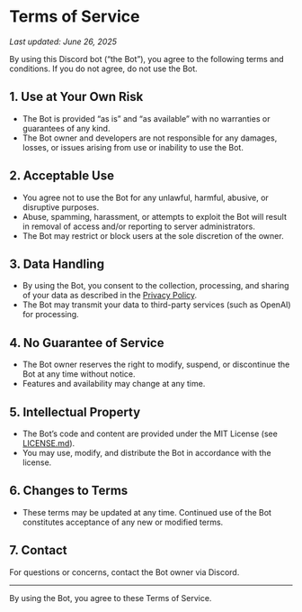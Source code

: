 # Terms of Service

_Last updated: June 26, 2025_

By using this Discord bot (“the Bot”), you agree to the following terms and conditions. If you do not agree, do not use the Bot.

## 1. Use at Your Own Risk

- The Bot is provided “as is” and “as available” with no warranties or guarantees of any kind.
- The Bot owner and developers are not responsible for any damages, losses, or issues arising from use or inability to use the Bot.

## 2. Acceptable Use

- You agree not to use the Bot for any unlawful, harmful, abusive, or disruptive purposes.
- Abuse, spamming, harassment, or attempts to exploit the Bot will result in removal of access and/or reporting to server administrators.
- The Bot may restrict or block users at the sole discretion of the owner.

## 3. Data Handling

- By using the Bot, you consent to the collection, processing, and sharing of your data as described in the [Privacy Policy](PRIVACY_POLICY.md).
- The Bot may transmit your data to third-party services (such as OpenAI) for processing.

## 4. No Guarantee of Service

- The Bot owner reserves the right to modify, suspend, or discontinue the Bot at any time without notice.
- Features and availability may change at any time.

## 5. Intellectual Property

- The Bot’s code and content are provided under the MIT License (see [LICENSE.md](LICENSE.md)).
- You may use, modify, and distribute the Bot in accordance with the license.

## 6. Changes to Terms

- These terms may be updated at any time. Continued use of the Bot constitutes acceptance of any new or modified terms.

## 7. Contact

For questions or concerns, contact the Bot owner via Discord.

---

By using the Bot, you agree to these Terms of Service.